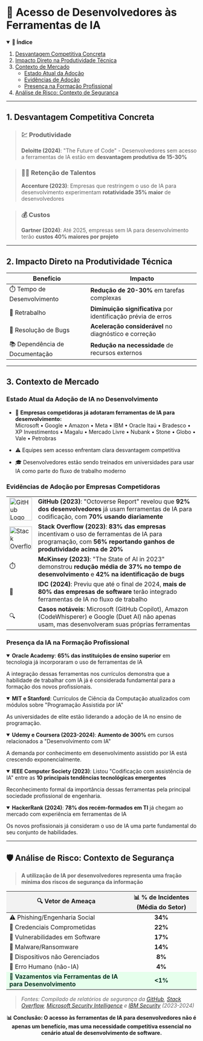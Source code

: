 # 🚀 Acesso de Desenvolvedores às Ferramentas de IA

<!-- Índice -->
<details open>
  <summary><b>📑 Índice</b></summary>
  <ol>
    <li><a href="#1-desvantagem-competitiva-concreta">Desvantagem Competitiva Concreta</a></li>
    <li><a href="#2-impacto-direto-na-produtividade-técnica">Impacto Direto na Produtividade Técnica</a></li>
    <li><a href="#3-contexto-de-mercado">Contexto de Mercado</a>
      <ul>
        <li><a href="#estado-atual-da-adoção-de-ia-no-desenvolvimento">Estado Atual da Adoção</a></li>
        <li><a href="#evidências-de-adoção-por-empresas-competidoras">Evidências de Adoção</a></li>
        <li><a href="#presença-da-ia-na-formação-profissional">Presença na Formação Profissional</a></li>
      </ul>
    </li>
    <li><a href="#️-análise-de-risco-contexto-de-segurança">Análise de Risco: Contexto de Segurança</a></li>
  </ol>
</details>

---

## 1. Desvantagem Competitiva Concreta

> ### 💹 Produtividade
> **Deloitte (2024)**: "The Future of Code" - Desenvolvedores sem acesso a ferramentas de IA estão em **desvantagem produtiva de 15-30%**

> ### 👨‍💻 Retenção de Talentos
> **Accenture (2023)**: Empresas que restringem o uso de IA para desenvolvimento experimentam **rotatividade 35% maior** de desenvolvedores

> ### 💰 Custos
> **Gartner (2024)**: Até 2025, empresas sem IA para desenvolvimento terão **custos 40% maiores por projeto**

---

## 2. Impacto Direto na Produtividade Técnica

| Benefício | Impacto |
|-----------|---------|
| ⏱️ Tempo de Desenvolvimento | **Redução de 20-30%** em tarefas complexas |
| 🔄 Retrabalho | **Diminuição significativa** por identificação prévia de erros |
| 🐛 Resolução de Bugs | **Aceleração considerável** no diagnóstico e correção |
| 📚 Dependência de Documentação | **Redução na necessidade** de recursos externos |

---

## 3. Contexto de Mercado

### Estado Atual da Adoção de IA no Desenvolvimento

* 🏢 **Empresas competidoras já adotaram ferramentas de IA para desenvolvimento:**
<br/>Microsoft  •  Google  •  Amazon  •  Meta  •  IBM  •  Oracle
Itaú  •  Bradesco  •  XP Investimentos  •  Magalu
• Mercado Livre  •  Nubank  •  Stone  •  Globo  •  Vale  •  Petrobras

* ⚠️ Equipes sem acesso enfrentam clara desvantagem competitiva
* 🎓 Desenvolvedores estão sendo treinados em universidades para usar IA como parte do fluxo de trabalho moderno

### Evidências de Adoção por Empresas Competidoras

<table>
<tr>
  <td width="15%"><img src="https://github.githubassets.com/images/modules/logos_page/GitHub-Mark.png" width="60" height="60" alt="GitHub Logo"></td>
  <td><b>GitHub (2023)</b>: "Octoverse Report" revelou que <b>92% dos desenvolvedores</b> já usam ferramentas de IA para codificação, com <b>70% usando diariamente</b></td>
</tr>
<tr>
  <td><img src="https://cdn.sstatic.net/Sites/stackoverflow/Img/apple-touch-icon.png" width="60" height="60" alt="Stack Overflow Logo"></td>
  <td><b>Stack Overflow (2023)</b>: <b>83% das empresas</b> incentivam o uso de ferramentas de IA para programação, com <b>56% reportando ganhos de produtividade acima de 20%</b></td>
</tr>
<tr>
  <td>⏱️</td>
  <td><b>McKinsey (2023)</b>: "The State of AI in 2023" demonstrou <b>redução média de 37% no tempo de desenvolvimento</b> e <b>42% na identificação de bugs</b></td>
</tr>
<tr>
  <td>🔮</td>
  <td><b>IDC (2024)</b>: Previu que até o final de 2024, <b>mais de 80% das empresas de software</b> terão integrado ferramentas de IA no fluxo de trabalho</td>
</tr>
<tr>
  <td>🔍</td>
  <td><b>Casos notáveis</b>: Microsoft (GitHub Copilot), Amazon (CodeWhisperer) e Google (Duet AI) não apenas usam, mas desenvolveram suas próprias ferramentas</td>
</tr>
</table>

### Presença da IA na Formação Profissional

<details open>
<summary><b>Oracle Academy</b>: <b>65% das instituições de ensino superior</b> em tecnologia já incorporaram o uso de ferramentas de IA</summary>
<p>A integração dessas ferramentas nos currículos demonstra que a habilidade de trabalhar com IA já é considerada fundamental para a formação dos novos profissionais.</p>
</details>

<details open>
<summary><b>MIT e Stanford</b>: Currículos de Ciência da Computação atualizados com módulos sobre "Programação Assistida por IA"</summary>
<p>As universidades de elite estão liderando a adoção de IA no ensino de programação.</p>
</details>

<details open>
<summary><b>Udemy e Coursera (2023-2024)</b>: <b>Aumento de 300%</b> em cursos relacionados a "Desenvolvimento com IA"</summary>
<p>A demanda por conhecimento em desenvolvimento assistido por IA está crescendo exponencialmente.</p>
</details>

<details open>
<summary><b>IEEE Computer Society (2023)</b>: Listou "Codificação com assistência de IA" entre as <b>10 principais tendências tecnológicas emergentes</b></summary>
<p>Reconhecimento formal da importância dessas ferramentas pela principal sociedade profissional de engenharia.</p>
</details>

<details open>
<summary><b>HackerRank (2024)</b>: <b>78% dos recém-formados em TI</b> já chegam ao mercado com experiência em ferramentas de IA</summary>
<p>Os novos profissionais já consideram o uso de IA uma parte fundamental do seu conjunto de habilidades.</p>
</details>

---

## 🛡️ Análise de Risco: Contexto de Segurança

> **A utilização de IA por desenvolvedores representa uma fração mínima dos riscos de segurança da informação**

<table>
<thead>
  <tr style="background-color: #f2f2f2;">
    <th align="center">🔍 Vetor de Ameaça</th>
    <th align="center">📊 % de Incidentes (Média do Setor)</th>
  </tr>
</thead>
<tbody>
  <tr>
    <td>⚠️ Phishing/Engenharia Social</td>
    <td align="center"><b>34%</b></td>
  </tr>
  <tr>
    <td>🔑 Credenciais Comprometidas</td>
    <td align="center"><b>22%</b></td>
  </tr>
  <tr>
    <td>🐛 Vulnerabilidades em Software</td>
    <td align="center"><b>17%</b></td>
  </tr>
  <tr>
    <td>🦠 Malware/Ransomware</td>
    <td align="center"><b>14%</b></td>
  </tr>
  <tr>
    <td>📱 Dispositivos não Gerenciados</td>
    <td align="center"><b>8%</b></td>
  </tr>
  <tr>
    <td>👤 Erro Humano (não-IA)</td>
    <td align="center"><b>4%</b></td>
  </tr>
  <tr style="background-color: #e6ffec; color: #0a3622; font-weight: bold;">
    <td>🤖 Vazamentos via Ferramentas de IA para Desenvolvimento</td>
    <td align="center"><b>&lt;1%</b></td>
  </tr>
</tbody>
</table>

> *Fontes: Compilado de relatórios de segurança da [GitHub](https://github.com/security), [Stack Overflow](https://insights.stackoverflow.com/survey), [Microsoft Security Intelligence](https://www.microsoft.com/en-us/security/business/security-intelligence-report) e [IBM Security](https://www.ibm.com/security/data-breach) (2023-2024)*

<p align="center">
<b>📊 Conclusão: O acesso às ferramentas de IA para desenvolvedores não é apenas um benefício, mas uma necessidade competitiva essencial no cenário atual de desenvolvimento de software.</b>
</p>

